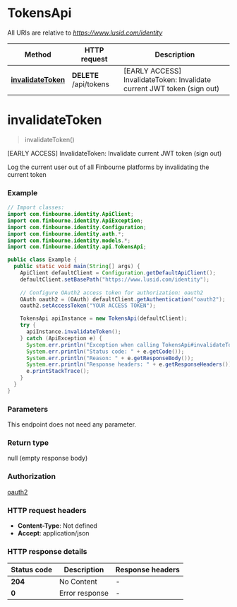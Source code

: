 # TokensApi

All URIs are relative to *https://www.lusid.com/identity*

Method | HTTP request | Description
------------- | ------------- | -------------
[**invalidateToken**](TokensApi.md#invalidateToken) | **DELETE** /api/tokens | [EARLY ACCESS] InvalidateToken: Invalidate current JWT token (sign out)


<a name="invalidateToken"></a>
# **invalidateToken**
> invalidateToken()

[EARLY ACCESS] InvalidateToken: Invalidate current JWT token (sign out)

Log the current user out of all Finbourne platforms by invalidating the current token

### Example
```java
// Import classes:
import com.finbourne.identity.ApiClient;
import com.finbourne.identity.ApiException;
import com.finbourne.identity.Configuration;
import com.finbourne.identity.auth.*;
import com.finbourne.identity.models.*;
import com.finbourne.identity.api.TokensApi;

public class Example {
  public static void main(String[] args) {
    ApiClient defaultClient = Configuration.getDefaultApiClient();
    defaultClient.setBasePath("https://www.lusid.com/identity");
    
    // Configure OAuth2 access token for authorization: oauth2
    OAuth oauth2 = (OAuth) defaultClient.getAuthentication("oauth2");
    oauth2.setAccessToken("YOUR ACCESS TOKEN");

    TokensApi apiInstance = new TokensApi(defaultClient);
    try {
      apiInstance.invalidateToken();
    } catch (ApiException e) {
      System.err.println("Exception when calling TokensApi#invalidateToken");
      System.err.println("Status code: " + e.getCode());
      System.err.println("Reason: " + e.getResponseBody());
      System.err.println("Response headers: " + e.getResponseHeaders());
      e.printStackTrace();
    }
  }
}
```

### Parameters
This endpoint does not need any parameter.

### Return type

null (empty response body)

### Authorization

[oauth2](../README.md#oauth2)

### HTTP request headers

 - **Content-Type**: Not defined
 - **Accept**: application/json

### HTTP response details
| Status code | Description | Response headers |
|-------------|-------------|------------------|
**204** | No Content |  -  |
**0** | Error response |  -  |

